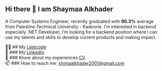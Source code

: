## Hi there 👋 I am Shaymaa Alkhader
A Computer Systems Engineer, recently graduated with **90.3%** average from Palestine Technical University - Kadoorie.
I’m interested in backend especially .NET Developer, I’m looking for a backend position where I can use my talents and skills to develop current products and making impact.
<!--

- 🔭 I’m currently working on 
- 🌱 I’m currently learning ...
- 👯 I’m looking to collaborate on ...
- 🤔 I’m looking for help with ...
- 💬 Ask me about ...
- 😄 Pronouns: ...
- ⚡ Fun fact: ...
-->

  👩‍💻 ## My [Leetcode](https://leetcode.com/u/Shaymaa_Al-Khader/) <br>
  🔗 ### My [LinkedIn](https://www.linkedin.com/in/shaymaa-alkhader/) <br>
  📄 ### Know about my experiences [CV](https://docs.google.com/document/d/1QkCMO9n0BEHHwiTb8ttbiBUGexAMvc7j/edit) <br>
  📫 ### How to reach me: shimaalkhader2001@gmail.com <br>

